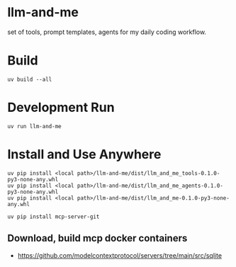 # llm-and-me

set of tools, prompt templates, agents for my daily coding workflow.

# Build

```
uv build --all
```

# Development Run

```
uv run llm-and-me
```

# Install and Use Anywhere

```
uv pip install <local path>/llm-and-me/dist/llm_and_me_tools-0.1.0-py3-none-any.whl
uv pip install <local path>/llm-and-me/dist/llm_and_me_agents-0.1.0-py3-none-any.whl
uv pip install <local path>/llm-and-me/dist/llm_and_me-0.1.0-py3-none-any.whl

uv pip install mcp-server-git
```

## Download, build mcp docker containers

- https://github.com/modelcontextprotocol/servers/tree/main/src/sqlite
